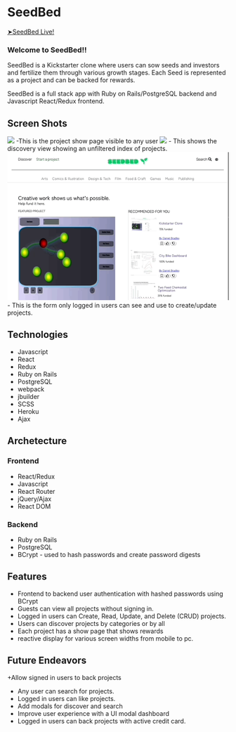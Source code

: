 # SeedBed
<a href="https://seedbed.herokuapp.com/#/"> ➤SeedBed Live!</a></li>

### Welcome to SeedBed!!  

SeedBed is a Kickstarter clone where users can sow seeds and investors and fertilize them through various growth stages.  Each Seed is represented as a project and can be backed for rewards.  

SeedBed is a full stack app with Ruby on Rails/PostgreSQL backend and Javascript React/Redux frontend.

 ## Screen Shots
 <img src="https://github.com/87danielbradley/Seed/blob/main/app/assets/images/Nov-12-2021%2000-46-24.gif?raw=true" />
  -This is the project show page visible to any user
  
  <img src="https://github.com/87danielbradley/Seed/blob/main/app/assets/images/discovery.gif?raw=true" />
  - This shows the discovery view showing an unfiltered index of projects.

  <img src="https://github.com/87danielbradley/Seed/blob/main/app/assets/images/seedbed%20form.gif?raw=true" />
  - This is the form only logged in users can see and use to create/update projects.

## Technologies
  + Javascript
  + React
  + Redux
  + Ruby on Rails
  + PostgreSQL
  + webpack
  + jbuilder
  + SCSS
  + Heroku
  + Ajax

## Archetecture
### Frontend
  + React/Redux
  + Javascript
  + React Router
  + jQuery/Ajax
  + React DOM
    
### Backend
  + Ruby on Rails
  + PostgreSQL
  + BCrypt - used to hash passwords and create password digests

## Features
  + Frontend to backend user authentication with hashed passwords using BCrypt
  + Guests can view all projects without signing in.
  + Logged in users can Create, Read, Update, and Delete (CRUD) projects.
  + Users can discover projects by categories or by all
  + Each project has a show page that shows rewards
  + reactive display for various screen widths from mobile to pc.


 
 



## Future Endeavors

  +Allow signed in users to back projects
  + Any user can search for projects.
  + Logged in users can like projects.
  + Add modals for discover and search
  + Improve user experience with a UI modal dashboard
  + Logged in users can back projects with active credit card.
